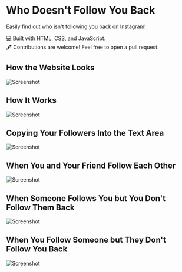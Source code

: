 # Who Doesn't Follow You Back
Easily find out who isn't following you back on Instagram!

💻 Built with HTML, CSS, and JavaScript.  
🖋️ Contributions are welcome! Feel free to open a pull request.

## How the Website Looks
![Screenshot](https://github.com/user-attachments/assets/fb9666d8-f176-48be-a11c-852cac3c5bc2)

## How It Works
![Screenshot](https://github.com/user-attachments/assets/ed92662f-0007-48bf-adc9-e61a9a49b917)

## Copying Your Followers Into the Text Area
![Screenshot](https://github.com/user-attachments/assets/c2fdc87c-9e34-4fc6-9ff4-28ca8ea088fe)

## When You and Your Friend Follow Each Other
![Screenshot](https://github.com/user-attachments/assets/5a1e2890-fd2e-474c-87ee-6a9cce1a96e6)

## When Someone Follows You but You Don't Follow Them Back
![Screenshot](https://github.com/user-attachments/assets/7f0ef908-1d9e-4375-866f-2b2ce8043fcf)

## When You Follow Someone but They Don't Follow You Back
![Screenshot](https://github.com/user-attachments/assets/9f8edae2-0fc1-44ce-8f7b-01f16e5533e0)
